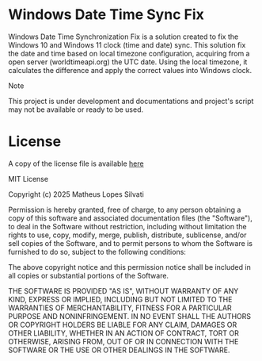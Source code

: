 # Windows Date Time Sync Fix

Windows Date Time Synchronization Fix is a solution created to fix the Windows 10 and Windows 11 clock (time and date) sync. This solution fix the date and time based on local timezone configuration, acquiring from a open server (worldtimeapi.org) the UTC date. Using the local timezone, it calculates the difference and apply the correct values into Windows clock.

> [!NOTE]
> This project is under development and documentations and project's script may not be available or ready to be used.

# License

A copy of the license file is available [here](./LICENSE.txt)

MIT License

Copyright (c) 2025 Matheus Lopes Silvati

Permission is hereby granted, free of charge, to any person obtaining a copy
of this software and associated documentation files (the "Software"), to deal
in the Software without restriction, including without limitation the rights
to use, copy, modify, merge, publish, distribute, sublicense, and/or sell
copies of the Software, and to permit persons to whom the Software is
furnished to do so, subject to the following conditions:

The above copyright notice and this permission notice shall be included in all
copies or substantial portions of the Software.

THE SOFTWARE IS PROVIDED "AS IS", WITHOUT WARRANTY OF ANY KIND, EXPRESS OR
IMPLIED, INCLUDING BUT NOT LIMITED TO THE WARRANTIES OF MERCHANTABILITY,
FITNESS FOR A PARTICULAR PURPOSE AND NONINFRINGEMENT. IN NO EVENT SHALL THE
AUTHORS OR COPYRIGHT HOLDERS BE LIABLE FOR ANY CLAIM, DAMAGES OR OTHER
LIABILITY, WHETHER IN AN ACTION OF CONTRACT, TORT OR OTHERWISE, ARISING FROM,
OUT OF OR IN CONNECTION WITH THE SOFTWARE OR THE USE OR OTHER DEALINGS IN THE
SOFTWARE.
